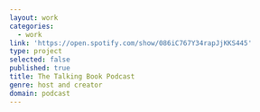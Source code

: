 ```yaml
---
layout: work
categories:
  - work
link: 'https://open.spotify.com/show/086iC767Y34rapJjKKS445'
type: project
selected: false
published: true
title: The Talking Book Podcast
genre: host and creator
domain: podcast
---
```

